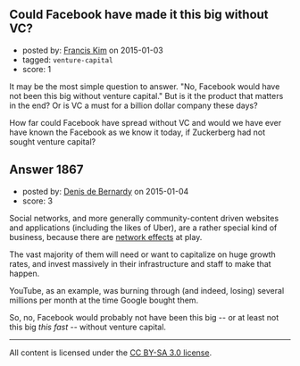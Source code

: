 ## Could Facebook have made it this big without VC?

- posted by: [Francis Kim](https://stackexchange.com/users/930191/francis-kim) on 2015-01-03
- tagged: `venture-capital`
- score: 1

It may be the most simple question to answer. "No, Facebook would have not been this big without venture capital." But is it the product that matters in the end? Or is VC a must for a billion dollar company these days?

How far could Facebook have spread without VC and would we have ever have known the Facebook as we know it today, if Zuckerberg had not sought venture capital?


## Answer 1867

- posted by: [Denis de Bernardy](https://stackexchange.com/users/182468/denis-de-bernardy) on 2015-01-04
- score: 3

Social networks, and more generally community-content driven websites and applications (including the likes of Uber), are a rather special kind of business, because there are [network effects](http://en.wikipedia.org/wiki/Network_effect) at play.

The vast majority of them will need or want to capitalize on huge growth rates, and invest massively in their infrastructure and staff to make that happen.

YouTube, as an example, was burning through (and indeed, losing) several millions per month at the time Google bought them.

So, no, Facebook would probably not have been this big -- or at least not this big *this fast* -- without venture capital.



---

All content is licensed under the [CC BY-SA 3.0 license](https://creativecommons.org/licenses/by-sa/3.0/).
